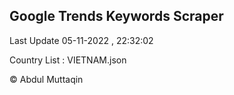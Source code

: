

## Google Trends Keywords Scraper 
 
Last Update 05-11-2022 , 22:32:02

Country List :
VIETNAM.json



© Abdul Muttaqin 
